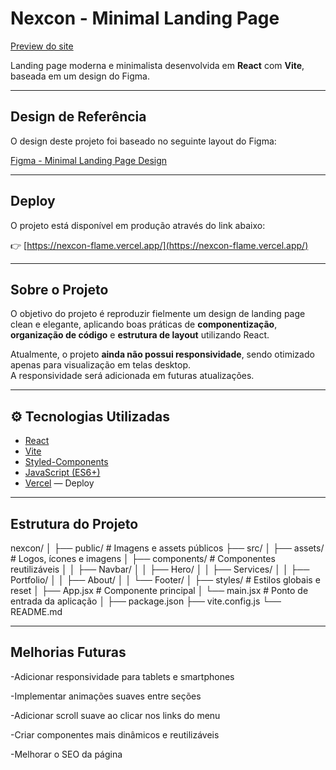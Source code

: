 # Nexcon - Minimal Landing Page

[Preview do site](https://nexcon-flame.vercel.app/)

Landing page moderna e minimalista desenvolvida em **React** com **Vite**, baseada em um design do Figma.

---

## Design de Referência

O design deste projeto foi baseado no seguinte layout do Figma:

[Figma - Minimal Landing Page Design](https://www.figma.com/design/bPgTJ48YqyI1aCNI1lEvTd/Minimal-Landing-Page-Design-%7C-Website-Home-Page-Design-%7C-Agency-Website-UI-Design--Community-?node-id=1-2&t=ypgOSXChfSNXrXGS-1)

---

## Deploy

O projeto está disponível em produção através do link abaixo:

👉 [https://nexcon-flame.vercel.app/](https://nexcon-flame.vercel.app/)

---

## Sobre o Projeto

O objetivo do projeto é reproduzir fielmente um design de landing page clean e elegante, aplicando boas práticas de **componentização**, **organização de código** e **estrutura de layout** utilizando React.

Atualmente, o projeto **ainda não possui responsividade**, sendo otimizado apenas para visualização em telas desktop.  
A responsividade será adicionada em futuras atualizações.

---

## ⚙️ Tecnologias Utilizadas

- [React](https://react.dev/)
- [Vite](https://vitejs.dev/)
- [Styled-Components](https://styled-components.com/)
- [JavaScript (ES6+)](https://developer.mozilla.org/pt-BR/docs/Web/JavaScript)
- [Vercel](https://vercel.com/) — Deploy

---

## Estrutura do Projeto

nexcon/
│
├── public/ # Imagens e assets públicos
├── src/
│ ├── assets/ # Logos, ícones e imagens
│ ├── components/ # Componentes reutilizáveis
│ │ ├── Navbar/
│ │ ├── Hero/
│ │ ├── Services/
│ │ ├── Portfolio/
│ │ ├── About/
│ │ └── Footer/
│ ├── styles/ # Estilos globais e reset
│ ├── App.jsx # Componente principal
│ └── main.jsx # Ponto de entrada da aplicação
│
├── package.json
├── vite.config.js
└── README.md

---

## Melhorias Futuras

 -Adicionar responsividade para tablets e smartphones

 -Implementar animações suaves entre seções

 -Adicionar scroll suave ao clicar nos links do menu

 -Criar componentes mais dinâmicos e reutilizáveis

 -Melhorar o SEO da página

